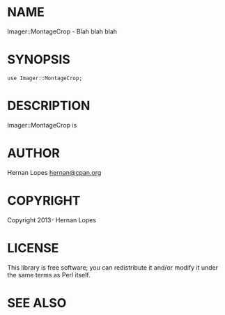 # NAME

Imager::MontageCrop - Blah blah blah

# SYNOPSIS

    use Imager::MontageCrop;

# DESCRIPTION

Imager::MontageCrop is

# AUTHOR

Hernan Lopes <hernan@cpan.org>

# COPYRIGHT

Copyright 2013- Hernan Lopes

# LICENSE

This library is free software; you can redistribute it and/or modify
it under the same terms as Perl itself.

# SEE ALSO
